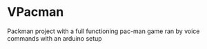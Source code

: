 # VPacman
Packman project with a full functioning pac-man game ran by voice commands with an arduino setup 
